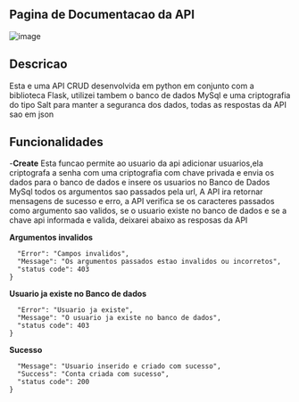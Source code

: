 ## Pagina de Documentacao da API
![image](https://github.com/user-attachments/assets/c6fe231e-d507-4244-9cfa-0ab8ddd42895)

## Descricao 
Esta e uma API CRUD desenvolvida em python em conjunto com a biblioteca Flask, utilizei tambem o banco de dados MySql
e uma criptografia do tipo Salt para manter a seguranca dos dados, todas as respostas da API sao em json 

## Funcionalidades
-**Create**
Esta funcao permite ao usuario da api adicionar usuarios,ela criptografa a senha com uma criptografia com chave privada e envia os dados para o banco de dados e insere os usuarios no Banco de Dados MySql
todos os argumentos sao passados pela url, A API ira retornar mensagens de sucesso e erro, a API verifica se os caracteres passados como argumento sao validos, se o usuario existe no banco de dados e se a chave api
informada e valida, deixarei abaixo as resposas da API 

**Argumentos invalidos**
```{
  "Error": "Campos invalidos",
  "Message": "Os argumentos passados estao invalidos ou incorretos",
  "status code": 403
}
```
**Usuario ja existe no Banco de dados**
```{
  "Error": "Usuario ja existe",
  "Message": "O usuario ja existe no banco de dados",
  "status code": 403
}
```
**Sucesso**
```{
  "Message": "Usuario inserido e criado com sucesso",
  "Success": "Conta criada com sucesso",
  "status code": 200
}
```
